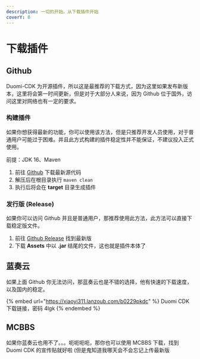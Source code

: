```yaml
---
description: 一切的开始，从下载插件开始
coverY: 0
---
```


# 下载插件

## Github

Duomi-CDK 为开源插件，所以这是最推荐的下载方式，因为这里如果发布新版本，这里将会第一时间更新，但是对于大部分人来说，因为 Github 位于国外，访问这里对网络也有一定的要求。

### 构建插件

如果你想获得最新的功能，你可以使用该方法，但是只推荐开发人员使用，对于普通用户可能过于困难。并且此方式构建的插件稳定性并不能保证，不建议投入正式使用。

前提：JDK 16、Maven

1. 前往 [Github](https://github.com/Xiaoyi311/Duomi-CDK) 下载最新源代码
2. 解压后在根目录执行 `maven clean`
3. 执行后将会在 **target** 目录生成插件

### 发行版 (Release)

如果你可以访问 Github 并且是普通用户，那推荐使用此方法，此方法可以直接下载稳定版文件。

1. 前往 [Github Release](https://github.com/Xiaoyi311/Duomi-CDK/releases) 找到最新版
2. 下载 **Assets** 中以 **.jar** 结尾的文件，这也就是插件本体了

## 蓝奏云

如果上面 Github 你无法访问，那蓝奏云也是不错的选择，他有快速的下载速度，以及国内的稳定。

{% embed url="https://xiaoyi311.lanzoub.com/b0229pkdc" %}
Duomi CDK 下载链接，密码 4lgk
{% endembed %}

## MCBBS

如果你蓝奏云也用不了。。。呃呃呃呃，那你也可以使用 MCBBS 下载，找到 Duomi CDK 的宣传贴就好啦 (但是鬼知道我哪天会不会忘记上传最新版
